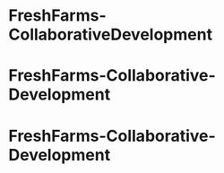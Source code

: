 # FreshFarms-CollaborativeDevelopment
# FreshFarms-Collaborative-Development
# FreshFarms-Collaborative-Development
